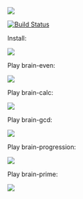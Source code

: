 <a href="https://codeclimate.com/github/moklidia/project-lvl1-s500/maintainability"><img src="https://api.codeclimate.com/v1/badges/c8eb7808ea6f15216208/maintainability" /></a>

[![Build Status](https://travis-ci.org/moklidia/php-brain-games.svg?branch=master)](https://travis-ci.org/moklidia/php-brain-games)


Install:


<a href="https://asciinema.org/a/3YyQRMmfJRJWCvuR1d1eYmAVg" target="_blank"><img src="https://asciinema.org/a/3YyQRMmfJRJWCvuR1d1eYmAVg.svg" /></a>

Play brain-even:


<a href="https://asciinema.org/a/eCGNNyXoRAKXwIJuNg8E9Vcis" target="_blank"><img src="https://asciinema.org/a/eCGNNyXoRAKXwIJuNg8E9Vcis.svg" /></a>

Play brain-calc:

<a href="https://asciinema.org/a/YzqEyFh4aUyr25t4Bew3t5TU4" target="_blank"><img src="https://asciinema.org/a/YzqEyFh4aUyr25t4Bew3t5TU4.svg" /></a>

Play brain-gcd:

<a href="https://asciinema.org/a/KBxFWHQwybRoIMd0lnfTfUDIE" target="_blank"><img src="https://asciinema.org/a/KBxFWHQwybRoIMd0lnfTfUDIE.svg" /></a>

Play brain-progression:

<a href="https://asciinema.org/a/RdEkfIY8DgqFV5318xBIXaB9I" target="_blank"><img src="https://asciinema.org/a/RdEkfIY8DgqFV5318xBIXaB9I.svg" /></a>

Play brain-prime:

<a href="https://asciinema.org/a/xdfzgEIWqYBjudEJFxLA8drdz" target="_blank"><img src="https://asciinema.org/a/xdfzgEIWqYBjudEJFxLA8drdz.svg" /></a>

